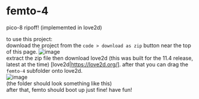 # femto-4
 pico-8 ripoff! (implememted in love2d)

to use this project:<br>
download the project from the `code > download as zip` button near the top of this page.
![image](https://user-images.githubusercontent.com/77809761/164882362-a7a51618-a009-403d-9af2-5da9e5e52905.png)<br>
extract the zip file
then download love2d (this was built for the 11.4 release, latest at the time) [love2d|https://love2d.org/]. after that you can drag the `femto-4` subfolder onto love2d.<br>
![image](https://user-images.githubusercontent.com/77809761/164882477-8ff99d42-ab72-428a-a0bf-e7d8b49afd6f.png)<br>
(the folder should look something like this)<br>
after that, femto should boot up just fine! have fun!
